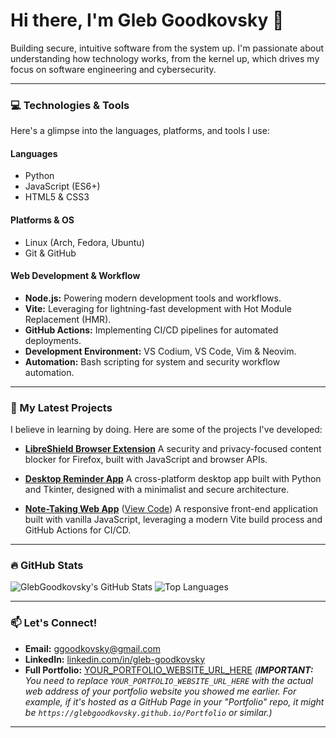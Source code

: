 # Hi there, I'm Gleb Goodkovsky 👋

Building secure, intuitive software from the system up. I'm passionate about understanding how technology works, from the kernel up, which drives my focus on software engineering and cybersecurity.

---

### 💻 Technologies & Tools

Here's a glimpse into the languages, platforms, and tools I use:

#### Languages
- Python
- JavaScript (ES6+)
- HTML5 & CSS3

#### Platforms & OS
- Linux (Arch, Fedora, Ubuntu)
- Git & GitHub

#### Web Development & Workflow
- **Node.js:** Powering modern development tools and workflows.
- **Vite:** Leveraging for lightning-fast development with Hot Module Replacement (HMR).
- **GitHub Actions:** Implementing CI/CD pipelines for automated deployments.
- **Development Environment:** VS Codium, VS Code, Vim & Neovim.
- **Automation:** Bash scripting for system and security workflow automation.

---

### 🚀 My Latest Projects

I believe in learning by doing. Here are some of the projects I've developed:

- **[LibreShield Browser Extension](https://github.com/GlebGoodkovsky/libreshield)**
  A security and privacy-focused content blocker for Firefox, built with JavaScript and browser APIs.

- **[Desktop Reminder App](https://github.com/GlebGoodkovsky/simple-reminder-app)**
  A cross-platform desktop app built with Python and Tkinter, designed with a minimalist and secure architecture.

- **[Note-Taking Web App](https://glebgoodkovsky.github.io/my-note-app-pro/)** ([View Code](https://github.com/GlebGoodkovsky/my-note-app-pro))
  A responsive front-end application built with vanilla JavaScript, leveraging a modern Vite build process and GitHub Actions for CI/CD.

<!-- You can add more projects here following the same format, or simply link to your full portfolio -->

---

### 🔥 GitHub Stats

![GlebGoodkovsky's GitHub Stats](https://github-readme-stats.vercel.app/api?username=GlebGoodkovsky&show_icons=true&theme=dark&include_all_commits=true&count_private=true)
![Top Languages](https://github-readme-stats.vercel.app/api/top-langs/?username=GlebGoodkovsky&layout=compact&theme=dark)

---

### 📫 Let's Connect!

- **Email:** ggoodkovsky@gmail.com
- **LinkedIn:** [linkedin.com/in/gleb-goodkovsky](https://www.linkedin.com/in/gleb-goodkovsky)
- **Full Portfolio:** [YOUR_PORTFOLIO_WEBSITE_URL_HERE](YOUR_PORTFOLIO_WEBSITE_URL_HERE)
  *(**IMPORTANT:** You need to replace `YOUR_PORTFOLIO_WEBSITE_URL_HERE` with the actual web address of your portfolio website you showed me earlier. For example, if it's hosted as a GitHub Page in your "Portfolio" repo, it might be `https://glebgoodkovsky.github.io/Portfolio` or similar.)*

---